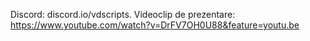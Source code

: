 Discord: discord.io/vdscripts.
Videoclip de prezentare: https://www.youtube.com/watch?v=DrFV7OH0U88&feature=youtu.be
